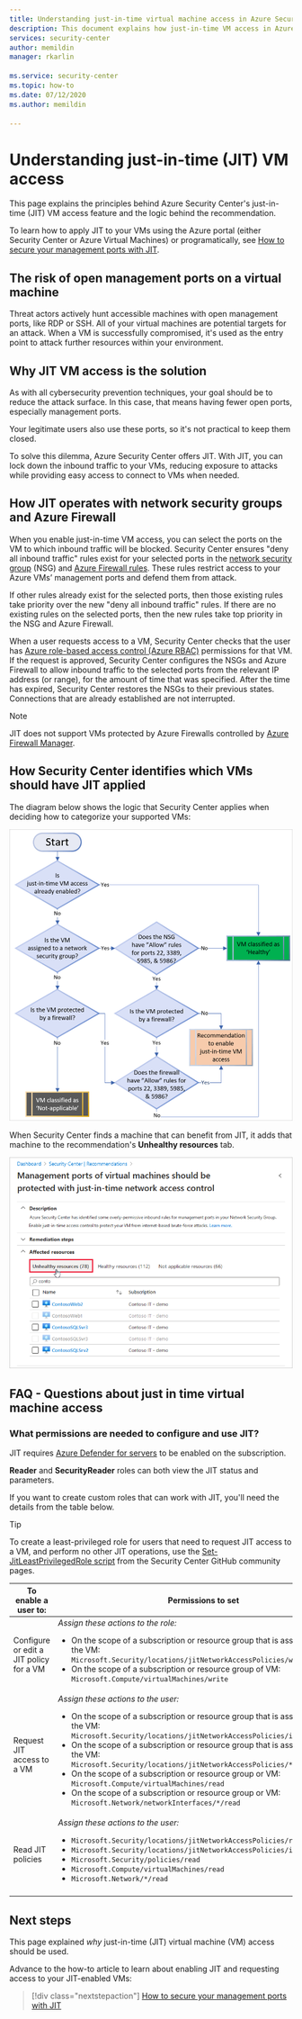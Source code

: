 ```yaml
---
title: Understanding just-in-time virtual machine access in Azure Security Center
description: This document explains how just-in-time VM access in Azure Security Center helps you control access to your Azure virtual machines
services: security-center
author: memildin
manager: rkarlin

ms.service: security-center
ms.topic: how-to
ms.date: 07/12/2020
ms.author: memildin

---
```


# Understanding just-in-time (JIT) VM access

This page explains the principles behind Azure Security Center's just-in-time (JIT) VM access feature and the logic behind the recommendation.

To learn how to apply JIT to your VMs using the Azure portal (either Security Center or Azure Virtual Machines) or programatically, see [How to secure your management ports with JIT](security-center-just-in-time.md).


## The risk of open management ports on a virtual machine

Threat actors actively hunt accessible machines with open management ports, like RDP or SSH. All of your virtual machines are potential targets for an attack. When a VM is successfully compromised, it's used as the entry point to attack further resources within your environment.



## Why JIT VM access is the solution 

As with all cybersecurity prevention techniques, your goal should be to reduce the attack surface. In this case, that means having fewer open ports, especially management ports.

Your legitimate users also use these ports, so it's not practical to keep them closed.

To solve this dilemma, Azure Security Center offers JIT. With JIT, you can lock down the inbound traffic to your VMs, reducing exposure to attacks while providing easy access to connect to VMs when needed.



## How JIT operates with network security groups and Azure Firewall

When you enable just-in-time VM access, you can select the ports on the VM to which inbound traffic will be blocked. Security Center ensures "deny all inbound traffic" rules exist for your selected ports in the [network security group](../virtual-network/network-security-groups-overview.md#security-rules) (NSG) and [Azure Firewall rules](../firewall/rule-processing.md). These rules restrict access to your Azure VMs’ management ports and defend them from attack. 

If other rules already exist for the selected ports, then those existing rules take priority over the new "deny all inbound traffic" rules. If there are no existing rules on the selected ports, then the new rules take top priority in the NSG and Azure Firewall.

When a user requests access to a VM, Security Center checks that the user has [Azure role-based access control (Azure RBAC)](../role-based-access-control/role-assignments-portal.md) permissions for that VM. If the request is approved, Security Center configures the NSGs and Azure Firewall to allow inbound traffic to the selected ports from the relevant IP address (or range), for the amount of time that was specified. After the time has expired, Security Center restores the NSGs to their previous states. Connections that are already established are not interrupted.

> [!NOTE]
> JIT does not support VMs protected by Azure Firewalls controlled by [Azure Firewall Manager](../firewall-manager/overview.md).




## How Security Center identifies which VMs should have JIT applied

The diagram below shows the logic that Security Center applies when deciding how to categorize your supported VMs: 

[![Just-in-time (JIT) virtual machine (VM) logic flow](media/just-in-time-explained/jit-logic-flow.png)](media/just-in-time-explained/jit-logic-flow.png#lightbox)

When Security Center finds a machine that can benefit from JIT, it adds that machine to the recommendation's **Unhealthy resources** tab. 

![Just-in-time (JIT) virtual machine (VM) access recommendation](./media/just-in-time-explained/unhealthy-resources.png)


## FAQ - Questions about just in time virtual machine access

### What permissions are needed to configure and use JIT?

JIT requires [Azure Defender for servers](defender-for-servers-introduction.md) to be enabled on the subscription. 

**Reader** and **SecurityReader** roles can both view the JIT status and parameters.

If you want to create custom roles that can work with JIT, you'll need the details from the table below.

> [!TIP]
> To create a least-privileged role for users that need to request JIT access to a VM, and perform no other JIT operations, use the [Set-JitLeastPrivilegedRole script](https://github.com/Azure/Azure-Security-Center/tree/master/Powershell%20scripts/JIT%20Custom%20Role) from the Security Center GitHub community pages.

| To enable a user to: | Permissions to set|
| --- | --- |
| Configure or edit a JIT policy for a VM | *Assign these actions to the role:*  <ul><li>On the scope of a subscription or resource group that is associated with the VM:<br/> `Microsoft.Security/locations/jitNetworkAccessPolicies/write` </li><li> On the scope of a subscription or resource group of VM: <br/>`Microsoft.Compute/virtualMachines/write`</li></ul> | 
|Request JIT access to a VM | *Assign these actions to the user:*  <ul><li>On the scope of a subscription or resource group that is associated with the VM:<br/>  `Microsoft.Security/locations/jitNetworkAccessPolicies/initiate/action` </li><li>On the scope of a subscription or resource group that is associated with the VM:<br/>  `Microsoft.Security/locations/jitNetworkAccessPolicies/*/read` </li><li>  On the scope of a subscription or resource group or VM:<br/> `Microsoft.Compute/virtualMachines/read` </li><li>  On the scope of a subscription or resource group or VM:<br/> `Microsoft.Network/networkInterfaces/*/read` </li></ul>|
|Read JIT policies| *Assign these actions to the user:*  <ul><li>`Microsoft.Security/locations/jitNetworkAccessPolicies/read`</li><li>`Microsoft.Security/locations/jitNetworkAccessPolicies/initiate/action`</li><li>`Microsoft.Security/policies/read`</li><li>`Microsoft.Compute/virtualMachines/read`</li><li>`Microsoft.Network/*/read`</li>|
|||





## Next steps

This page explained _why_ just-in-time (JIT) virtual machine (VM) access should be used. 

Advance to the how-to article to learn about enabling JIT and requesting access to your JIT-enabled VMs:

> [!div class="nextstepaction"]
> [How to secure your management ports with JIT](security-center-just-in-time.md)